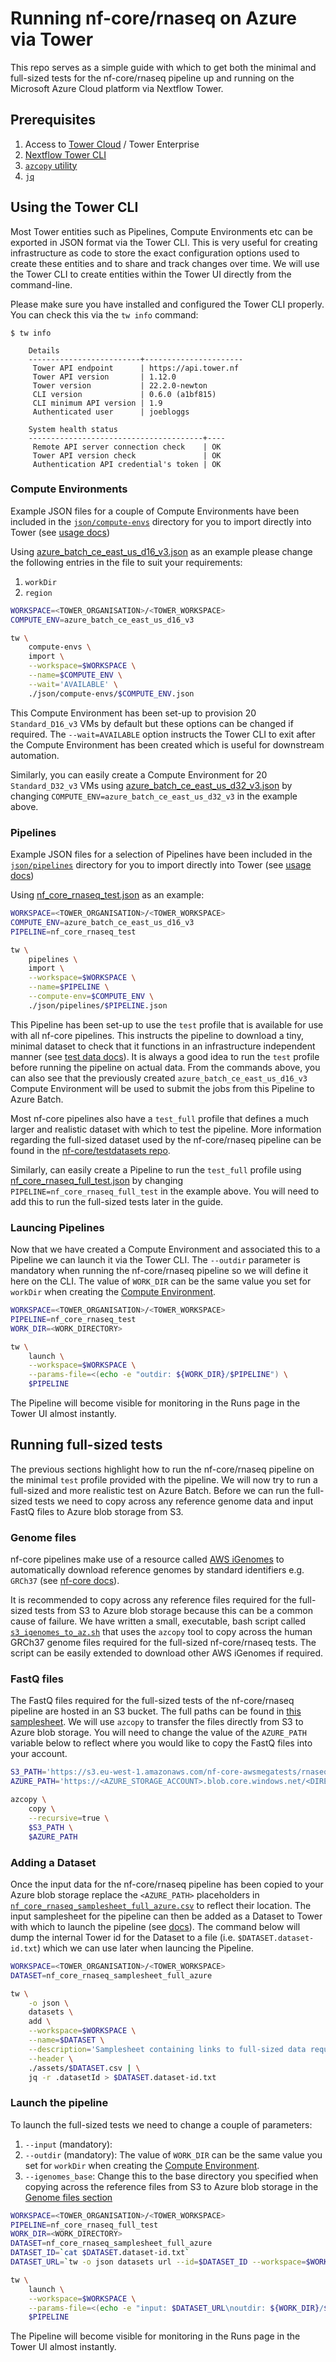 # Running nf-core/rnaseq on Azure via Tower

This repo serves as a simple guide with which to get both the minimal and full-sized tests for the nf-core/rnaseq pipeline up and running on the Microsoft Azure Cloud platform via Nextflow Tower.

## Prerequisites

1. Access to [Tower Cloud](https://cloud.tower.nf/) / Tower Enterprise
2. [Nextflow Tower CLI](https://github.com/seqeralabs/tower-cli#1-installation)
3. [`azcopy` utility](https://docs.microsoft.com/en-us/azure/storage/common/storage-use-azcopy-v10)
4. [`jq`](https://stedolan.github.io/jq/)

## Using the Tower CLI

Most Tower entities such as Pipelines, Compute Environments etc can be exported in JSON format via the Tower CLI. This is very useful for creating infrastructure as code to store the exact configuration options used to create these entities and to share and track changes over time. We will use the Tower CLI to create entities within the Tower UI directly from the command-line.

Please make sure you have installed and configured the Tower CLI properly. You can check this via the `tw info` command:

```console
$ tw info

    Details
    -------------------------+----------------------
     Tower API endpoint      | https://api.tower.nf 
     Tower API version       | 1.12.0               
     Tower version           | 22.2.0-newton        
     CLI version             | 0.6.0 (a1bf815)      
     CLI minimum API version | 1.9                  
     Authenticated user      | joebloggs            

    System health status
    ---------------------------------------+----
     Remote API server connection check    | OK 
     Tower API version check               | OK 
     Authentication API credential's token | OK 
```

### Compute Environments

Example JSON files for a couple of Compute Environments have been included in the [`json/compute-envs`](json/compute-envs) directory for you to import directly into Tower (see [usage docs](https://github.com/seqeralabs/tower-cli/blob/master/USAGE.md#importingexporting-a-compute-environment))

Using [azure_batch_ce_east_us_d16_v3.json](json/compute-envs/azure_batch_ce_east_us_d16_v3.json) as an example please change the following entries in the file to suit your requirements:

1. `workDir`
2. `region`

```bash
WORKSPACE=<TOWER_ORGANISATION>/<TOWER_WORKSPACE>
COMPUTE_ENV=azure_batch_ce_east_us_d16_v3

tw \
    compute-envs \
    import \
    --workspace=$WORKSPACE \
    --name=$COMPUTE_ENV \
    --wait='AVAILABLE' \
    ./json/compute-envs/$COMPUTE_ENV.json
```

This Compute Environment has been set-up to provision 20 `Standard_D16_v3` VMs by default but these options can be changed if required. The `--wait=AVAILABLE` option instructs the Tower CLI to exit after the Compute Environment has been created which is useful for downstream automation.

Similarly, you can easily create a Compute Environment for 20 `Standard_D32_v3` VMs using [azure_batch_ce_east_us_d32_v3.json](json/compute-envs/azure_batch_ce_east_us_d32_v3.json) by changing `COMPUTE_ENV=azure_batch_ce_east_us_d32_v3` in the example above.

### Pipelines

Example JSON files for a selection of Pipelines have been included in the [`json/pipelines`](json/pipelines) directory for you to import directly into Tower (see [usage docs](https://github.com/seqeralabs/tower-cli/blob/master/USAGE.md#importingexporting-a-pipeline))

Using [nf_core_rnaseq_test.json](json/pipelines/nf_core_rnaseq_test.json) as an example:

```bash
WORKSPACE=<TOWER_ORGANISATION>/<TOWER_WORKSPACE>
COMPUTE_ENV=azure_batch_ce_east_us_d16_v3
PIPELINE=nf_core_rnaseq_test

tw \
    pipelines \
    import \
    --workspace=$WORKSPACE \
    --name=$PIPELINE \
    --compute-env=$COMPUTE_ENV \
    ./json/pipelines/$PIPELINE.json
```

This Pipeline has been set-up to use the `test` profile that is available for use with all nf-core pipelines. This instructs the pipeline to download a tiny, minimal dataset to check that it functions in an infrastructure independent manner (see [test data docs](https://nf-co.re/docs/contributing/adding_pipelines#running-with-test-data)). It is always a good idea to run the `test` profile before running the pipeline on actual data. From the commands above, you can also see that the previously created `azure_batch_ce_east_us_d16_v3` Compute Environment will be used to submit the jobs from this Pipeline to Azure Batch.

Most nf-core pipelines also have a `test_full` profile that defines a much larger and realistic dataset with which to test the pipeline. More information regarding the full-sized dataset used by the nf-core/rnaseq pipeline can be found in the [nf-core/testdatasets repo](https://github.com/nf-core/test-datasets/tree/rnaseq#full-test-dataset-origin).

Similarly, can easily create a Pipeline to run the `test_full` profile using [nf_core_rnaseq_full_test.json](json/pipelines/nf_core_rnaseq_full_test.json) by changing `PIPELINE=nf_core_rnaseq_full_test` in the example above. You will need to add this to run the full-sized tests later in the guide.

### Launcing Pipelines

Now that we have created a Compute Environment and associated this to a Pipeline we can launch it via the Tower CLI. The `--outdir` parameter is mandatory when running the nf-core/rnaseq pipeline so we will define it here on the CLI. The value of `WORK_DIR` can be the same value you set for `workDir` when creating the [Compute Environment](#compute-environments).

```bash
WORKSPACE=<TOWER_ORGANISATION>/<TOWER_WORKSPACE>
PIPELINE=nf_core_rnaseq_test
WORK_DIR=<WORK_DIRECTORY>

tw \
    launch \
    --workspace=$WORKSPACE \
    --params-file=<(echo -e "outdir: ${WORK_DIR}/$PIPELINE") \
    $PIPELINE
```

The Pipeline will become visible for monitoring in the Runs page in the Tower UI almost instantly.

## Running full-sized tests

The previous sections highlight how to run the nf-core/rnaseq pipeline on the minimal `test` profile provided with the pipeline. We will now try to run a full-sized and more realistic test on Azure Batch. Before we can run the full-sized tests we need to copy across any reference genome data and input FastQ files to Azure blob storage from S3.

### Genome files

nf-core pipelines make use of a resource called [AWS iGenomes](https://ewels.github.io/AWS-iGenomes/) to automatically download reference genomes by standard identifiers e.g. `GRCh37` (see [nf-core docs](https://nf-co.re/docs/usage/reference_genomes#illumina-igenomes)).

It is recommended to copy across any reference files required for the full-sized tests from S3 to Azure blob storage because this can be a common cause of failure. We have written a small, executable, bash script called [`s3_igenomes_to_az.sh`](bin/s3_igenomes_to_az.sh) that uses the `azcopy` tool to copy across the human GRCh37 genome files required for the full-sized nf-core/rnaseq tests. The script can be easily extended to download other AWS iGenomes if required.

### FastQ files

The FastQ files required for the full-sized tests of the nf-core/rnaseq pipeline are hosted in an S3 bucket. The full paths can be found in [this samplesheet](https://github.com/nf-core/rnaseq/blob/89bf536ce4faa98b4d50a8ec0a0343780bc62e0a/conf/test_full.config#L18). We will use `azcopy` to transfer the files directly from S3 to Azure blob storage. You will need to change the value of the `AZURE_PATH` variable below to reflect where you would like to copy the FastQ files into your account.

```bash
S3_PATH='https://s3.eu-west-1.amazonaws.com/nf-core-awsmegatests/rnaseq/input_data/*'
AZURE_PATH='https://<AZURE_STORAGE_ACCOUNT>.blob.core.windows.net/<DIRECTORY_PATH>/input_data/'

azcopy \
    copy \
    --recursive=true \
    $S3_PATH \
    $AZURE_PATH
```

### Adding a Dataset

Once the input data for the nf-core/rnaseq pipeline has been copied to your Azure blob storage replace the `<AZURE_PATH>` placeholders in [`nf_core_rnaseq_samplesheet_full_azure.csv`](assets/nf_core_rnaseq_samplesheet_full_azure.csv) to reflect their location. The input samplesheet for the pipeline can then be added as a Dataset to Tower with which to launch the pipeline (see [docs](https://help.tower.nf/datasets/overview/)). The command below will dump the internal Tower id for the Dataset to a file (i.e. `$DATASET.dataset-id.txt`) which we can use later when launcing the Pipeline.

```bash
WORKSPACE=<TOWER_ORGANISATION>/<TOWER_WORKSPACE>
DATASET=nf_core_rnaseq_samplesheet_full_azure

tw \
    -o json \
    datasets \
    add \
    --workspace=$WORKSPACE \
    --name=$DATASET \
    --description='Samplesheet containing links to full-sized data required to test the nf-core/rnaseq pipeline from end-to-end' \
    --header \
    ./assets/$DATASET.csv | \
    jq -r .datasetId > $DATASET.dataset-id.txt
```

### Launch the pipeline

To launch the full-sized tests we need to change a couple of parameters:
1. `--input` (mandatory): 
2. `--outdir` (mandatory): The value of `WORK_DIR` can be the same value you set for `workDir` when creating the [Compute Environment](#compute-environments).
3. `--igenomes_base`: Change this to the base directory you specified when copying across the reference files from S3 to Azure blob storage in the [Genome files section](#genome-files)

```bash
WORKSPACE=<TOWER_ORGANISATION>/<TOWER_WORKSPACE>
PIPELINE=nf_core_rnaseq_full_test
WORK_DIR=<WORK_DIRECTORY>
DATASET=nf_core_rnaseq_samplesheet_full_azure
DATASET_ID=`cat $DATASET.dataset-id.txt`
DATASET_URL=`tw -o json datasets url --id=$DATASET_ID --workspace=$WORKSPACE | jq -r .datasetUrl`

tw \
    launch \
    --workspace=$WORKSPACE \
    --params-file=<(echo -e "input: $DATASET_URL\noutdir: ${WORK_DIR}/$PIPELINE\nigenomes_base: '<IGENOMES_BASE_PATH>'") \
    $PIPELINE
```

The Pipeline will become visible for monitoring in the Runs page in the Tower UI almost instantly.

